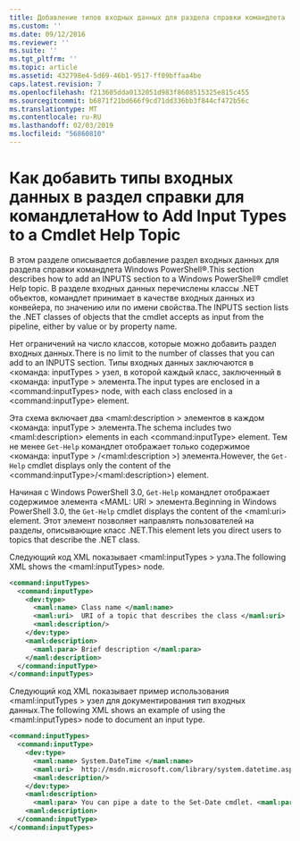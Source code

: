 ```yaml
---
title: Добавление типов входных данных для раздела справки командлета | Документация Майкрософт
ms.custom: ''
ms.date: 09/12/2016
ms.reviewer: ''
ms.suite: ''
ms.tgt_pltfrm: ''
ms.topic: article
ms.assetid: 432798e4-5d69-46b1-9517-ff09bffaa4be
caps.latest.revision: 7
ms.openlocfilehash: f213605dda0132051d983f8608515325e815c455
ms.sourcegitcommit: b6871f21bd666f9cd71dd336bb3f844cf472b56c
ms.translationtype: MT
ms.contentlocale: ru-RU
ms.lasthandoff: 02/03/2019
ms.locfileid: "56860810"
---
```

# <a name="how-to-add-input-types-to-a-cmdlet-help-topic"></a><span data-ttu-id="130c2-102">Как добавить типы входных данных в раздел справки для командлета</span><span class="sxs-lookup"><span data-stu-id="130c2-102">How to Add Input Types to a Cmdlet Help Topic</span></span>

<span data-ttu-id="130c2-103">В этом разделе описывается добавление раздел входных данных для раздела справки командлета Windows PowerShell®.</span><span class="sxs-lookup"><span data-stu-id="130c2-103">This section describes how to add an INPUTS section to a Windows PowerShell® cmdlet Help topic.</span></span> <span data-ttu-id="130c2-104">В разделе входных данных перечислены классы .NET объектов, командлет принимает в качестве входных данных из конвейера, по значению или по имени свойства.</span><span class="sxs-lookup"><span data-stu-id="130c2-104">The INPUTS section lists the .NET classes of objects that the cmdlet accepts as input from the pipeline, either by value or by property name.</span></span>

<span data-ttu-id="130c2-105">Нет ограничений на число классов, которые можно добавить раздел входных данных.</span><span class="sxs-lookup"><span data-stu-id="130c2-105">There is no limit to the number of classes that you can add to an INPUTS section.</span></span> <span data-ttu-id="130c2-106">Типы входных данных заключаются в \<команда: inputTypes > узел, в которой каждый класс, заключенный в \<команда: inputType > элемента.</span><span class="sxs-lookup"><span data-stu-id="130c2-106">The input types are enclosed in a \<command:inputTypes> node, with each class enclosed in a  \<command:inputType> element.</span></span>

<span data-ttu-id="130c2-107">Эта схема включает два \<maml:description > элементов в каждом \<команда: inputType > элемента.</span><span class="sxs-lookup"><span data-stu-id="130c2-107">The schema includes two \<maml:description> elements in each \<command:inputType> element.</span></span> <span data-ttu-id="130c2-108">Тем не менее `Get-Help` командлет отображает только содержимое \<команда: inputType > /\<maml:description >) элемента.</span><span class="sxs-lookup"><span data-stu-id="130c2-108">However, the `Get-Help` cmdlet displays only the content of the \<command:inputType>/\<maml:description>) element.</span></span>

<span data-ttu-id="130c2-109">Начиная с Windows PowerShell 3.0, `Get-Help` командлет отображает содержимое элемента \<MAML: URI > элемента.</span><span class="sxs-lookup"><span data-stu-id="130c2-109">Beginning in Windows PowerShell 3.0, the `Get-Help` cmdlet displays the content of the \<maml:uri> element.</span></span> <span data-ttu-id="130c2-110">Этот элемент позволяет направлять пользователей на разделы, описывающие класс .NET.</span><span class="sxs-lookup"><span data-stu-id="130c2-110">This element lets you direct users to topics that describe the .NET class.</span></span>

<span data-ttu-id="130c2-111">Следующий код XML показывает \<maml:inputTypes > узла.</span><span class="sxs-lookup"><span data-stu-id="130c2-111">The following XML shows the \<maml:inputTypes> node.</span></span>

```xml
<command:inputTypes>
  <command:inputType>
    <dev:type>
      <maml:name> Class name </maml:name>
      <maml:uri>  URI of a topic that describes the class </maml:uri>
      <maml:description/>
    </dev:type>
    <maml:description>
      <maml:para> Brief description </maml:para>
    </maml:description>
  </command:inputType>
</command:inputTypes>
```

<span data-ttu-id="130c2-112">Следующий код XML показывает пример использования \<maml:inputTypes > узел для документирования тип входных данных.</span><span class="sxs-lookup"><span data-stu-id="130c2-112">The following XML shows an example of using the \<maml:inputTypes> node to document an input type.</span></span>

```xml
<command:inputTypes>
  <command:inputType>
    <dev:type>
      <maml:name> System.DateTime </maml:name>
      <maml:uri>  http://msdn.microsoft.com/library/system.datetime.aspx </maml:uri>
      <maml:description/>
    </dev:type>
    <maml:description>
      <maml:para> You can pipe a date to the Set-Date cmdlet. <maml:para>
    <maml:description>
  </command:inputType>
</command:inputTypes>
```